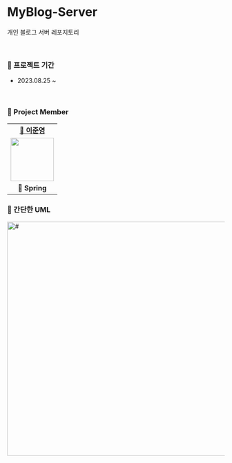 # MyBlog-Server
개인 블로그 서버 레포지토리

<br>

### 📆 프로젝트 기간

- 2023.08.25 ~

<br>

###  🐾 Project Member

<table>
   <tr>
    <td align="center"><b><a href="https://github.com/BangTtagGum">🦙 이준영</a></b></td>
  </tr>
  <tr>
     <td align="center"><a href="https://github.com/BangTtagGum"><img src="https://avatars.githubusercontent.com/u/99023627?v=4" width="100px" /></a></td>
  </tr>
  <tr>
    <td align="center"><b>🌱 Spring</b></td>
  </tr>
</table>


### 📝 간단한 UML

<img width="541" alt="#" src="https://github.com/BangTtagGum/MyBlog-Server/assets/99023627/40638127-71c0-423e-8a71-6a15f725ca58">
